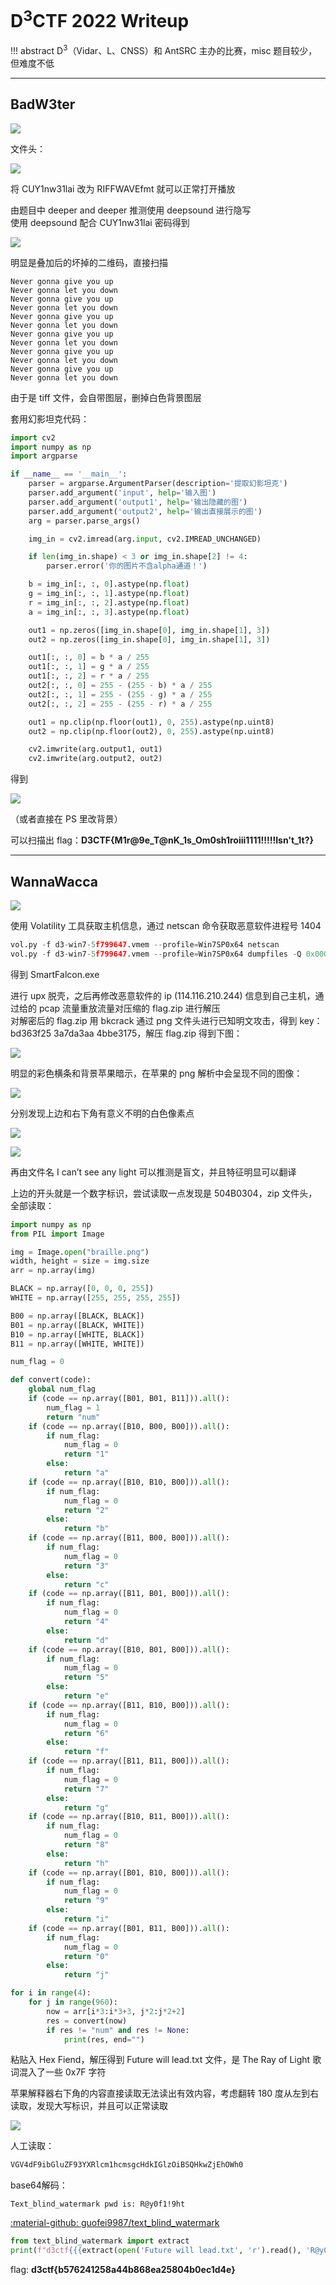 # D<sup>3</sup>CTF 2022 Writeup

!!! abstract
    D<sup>3</sup>（Vidar、L、CNSS）和 AntSRC 主办的比赛，misc 题目较少，但难度不低

---


## BadW3ter
![](https://img.shields.io/badge/-MISC-informational?style=flat-square)

文件头：

![](/assets/images/writeups/d3ctf2022/Untitled%202.png)

将 CUY1nw31lai 改为 RIFFWAVEfmt 就可以正常打开播放

由题目中 deeper and deeper 推测使用 deepsound 进行隐写<br/>
使用 deepsound 配合 CUY1nw31lai 密码得到

![](/assets/images/writeups/d3ctf2022/4D018BA2-1643-47F9-8DC3-6DC911FC7F2E.png)

明显是叠加后的坏掉的二维码，直接扫描

```
Never gonna give you up
Never gonna let you down
Never gonna give you up
Never gonna let you down
Never gonna give you up
Never gonna let you down
Never gonna give you up
Never gonna let you down
Never gonna give you up
Never gonna let you down
Never gonna give you up
Never gonna let you down
```

由于是 tiff 文件，会自带图层，删掉白色背景图层

套用幻影坦克代码：

```python
import cv2
import numpy as np
import argparse

if __name__ == '__main__':
    parser = argparse.ArgumentParser(description='提取幻影坦克')
    parser.add_argument('input', help='输入图')
    parser.add_argument('output1', help='输出隐藏的图')
    parser.add_argument('output2', help='输出直接展示的图')
    arg = parser.parse_args()

    img_in = cv2.imread(arg.input, cv2.IMREAD_UNCHANGED)

    if len(img_in.shape) < 3 or img_in.shape[2] != 4:
        parser.error('你的图片不含alpha通道！')

    b = img_in[:, :, 0].astype(np.float)
    g = img_in[:, :, 1].astype(np.float)
    r = img_in[:, :, 2].astype(np.float)
    a = img_in[:, :, 3].astype(np.float)

    out1 = np.zeros([img_in.shape[0], img_in.shape[1], 3])
    out2 = np.zeros([img_in.shape[0], img_in.shape[1], 3])

    out1[:, :, 0] = b * a / 255
    out1[:, :, 1] = g * a / 255
    out1[:, :, 2] = r * a / 255
    out2[:, :, 0] = 255 - (255 - b) * a / 255
    out2[:, :, 1] = 255 - (255 - g) * a / 255
    out2[:, :, 2] = 255 - (255 - r) * a / 255

    out1 = np.clip(np.floor(out1), 0, 255).astype(np.uint8)
    out2 = np.clip(np.floor(out2), 0, 255).astype(np.uint8)

    cv2.imwrite(arg.output1, out1)
    cv2.imwrite(arg.output2, out2)
```

得到

![](/assets/images/writeups/d3ctf2022/Untitled%203.png)

（或者直接在 PS 里改背景）

可以扫描出 flag：**D3CTF{M1r@9e_T@nK_1s_Om0sh1roiii1111!!!!!Isn't_1t?}**

---

## WannaWacca
![](https://img.shields.io/badge/-MISC-informational?style=flat-square)

使用 Volatility 工具获取主机信息，通过 netscan 命令获取恶意软件进程号 1404

```python
vol.py -f d3-win7-5f799647.vmem --profile=Win7SP0x64 netscan
vol.py -f d3-win7-5f799647.vmem --profile=Win7SP0x64 dumpfiles -Q 0x000000003dec4a70 --dump-dir=./Smart.exe
```

得到 SmartFalcon.exe

进行 upx 脱壳，之后再修改恶意软件的 ip (114.116.210.244) 信息到自己主机，通过给的 pcap 流量重放流量对压缩的 flag.zip 进行解压<br/>
对解密后的 flag.zip 用 bkcrack 通过 png 文件头进行已知明文攻击，得到 key：bd363f25 3a7da3aa 4bbe3175，解压 flag.zip 得到下图：

![](/assets/images/writeups/d3ctf2022/1.png)

明显的彩色横条和背景苹果暗示，在苹果的 png 解析中会呈现不同的图像：

![](/assets/images/writeups/d3ctf2022/Untitled%204.png)

分别发现上边和右下角有意义不明的白色像素点

![](/assets/images/writeups/d3ctf2022/Untitled%205.png)

![](/assets/images/writeups/d3ctf2022/Untitled%206.png)

再由文件名 I can’t see any light 可以推测是盲文，并且特征明显可以翻译

上边的开头就是一个数字标识，尝试读取一点发现是 504B0304，zip 文件头，全部读取：

```python
import numpy as np
from PIL import Image

img = Image.open("braille.png")
width, height = size = img.size
arr = np.array(img)

BLACK = np.array([0, 0, 0, 255])
WHITE = np.array([255, 255, 255, 255])

B00 = np.array([BLACK, BLACK])
B01 = np.array([BLACK, WHITE])
B10 = np.array([WHITE, BLACK])
B11 = np.array([WHITE, WHITE])

num_flag = 0

def convert(code):
    global num_flag
    if (code == np.array([B01, B01, B11])).all():
        num_flag = 1
        return "num"
    if (code == np.array([B10, B00, B00])).all():
        if num_flag:
            num_flag = 0
            return "1"
        else:
            return "a"
    if (code == np.array([B10, B10, B00])).all():
        if num_flag:
            num_flag = 0
            return "2"
        else:
            return "b"
    if (code == np.array([B11, B00, B00])).all():
        if num_flag:
            num_flag = 0
            return "3"
        else:
            return "c"
    if (code == np.array([B11, B01, B00])).all():
        if num_flag:
            num_flag = 0
            return "4"
        else:
            return "d"
    if (code == np.array([B10, B01, B00])).all():
        if num_flag:
            num_flag = 0
            return "5"
        else:
            return "e"
    if (code == np.array([B11, B10, B00])).all():
        if num_flag:
            num_flag = 0
            return "6"
        else:
            return "f"
    if (code == np.array([B11, B11, B00])).all():
        if num_flag:
            num_flag = 0
            return "7"
        else:
            return "g"
    if (code == np.array([B10, B11, B00])).all():
        if num_flag:
            num_flag = 0
            return "8"
        else:
            return "h"
    if (code == np.array([B01, B10, B00])).all():
        if num_flag:
            num_flag = 0
            return "9"
        else:
            return "i"
    if (code == np.array([B01, B11, B00])).all():
        if num_flag:
            num_flag = 0
            return "0"
        else:
            return "j"

for i in range(4):
    for j in range(960):
        now = arr[i*3:i*3+3, j*2:j*2+2]
        res = convert(now)
        if res != "num" and res != None:
            print(res, end="")
```

粘贴入 Hex Fiend，解压得到 Future will lead.txt 文件，是 The Ray of Light 歌词混入了一些 0x7F 字符

苹果解释器右下角的内容直接读取无法读出有效内容，考虑翻转 180 度从左到右读取，发现大写标识，并且可以正常读取

![](/assets/images/writeups/d3ctf2022/Untitled%207.png)

人工读取：

```python
VGV4dF9ibGluZF93YXRlcm1hcmsgcHdkIGlzOiBSQHkwZjEhOWh0
```

base64解码：

```text
Text_blind_watermark pwd is: R@y0f1!9ht
```

[:material-github: guofei9987/text_blind_watermark](https://github.com/guofei9987/text_blind_watermark)

```python
from text_blind_watermark import extract
print(f"d3ctf{{{extract(open('Future will lead.txt', 'r').read(), 'R@y0f1!9ht').strip()}}}")
```

flag: **d3ctf{b576241258a44b868ea25804b0ec1d4e}**
